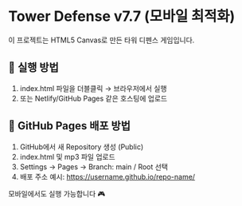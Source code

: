 # Tower Defense v7.7 (모바일 최적화)

이 프로젝트는 HTML5 Canvas로 만든 타워 디펜스 게임입니다.

## 🚀 실행 방법
1. index.html 파일을 더블클릭 → 브라우저에서 실행
2. 또는 Netlify/GitHub Pages 같은 호스팅에 업로드

## 📱 GitHub Pages 배포 방법
1. GitHub에서 새 Repository 생성 (Public)
2. index.html 및 mp3 파일 업로드
3. Settings → Pages → Branch: main / Root 선택
4. 배포 주소 예시: https://username.github.io/repo-name/

모바일에서도 실행 가능합니다 🎮
